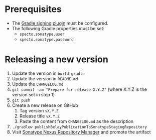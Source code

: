 # Prerequisites

- The [Gradle signing plugin](https://docs.gradle.org/current/userguide/signing_plugin.html) must be configured.
- The following Gradle properties must be set:
  - `specto.sonatype.user`
  - `specto.sonatype.password`
  
# Releasing a new version

1. Update the version in `build.gradle`
2. Update the version in `README.md`
3. Update the `CHANGELOG.md`
4. `git commit -am "Prepare for release X.Y.Z"` (where X.Y.Z is the version set in step 1)
5. `git push`
6. Create a new release on GitHub
    1. Tag version `vX.Y.Z`
    2. Release title `vX.Y.Z`
    3. Paste the content from `CHANGELOG.md` as the description
7. `./gradlew publishBelayPublicationToSonatypeStagingRepository`
8. Visit [Sonatype Nexus Repository Manager](https://oss.sonatype.org/) and promote the artifact
